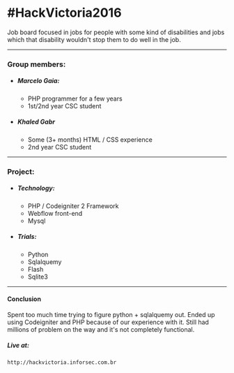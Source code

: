 # #HackVictoria2016
Job board focused in jobs for people with some kind of disabilities and jobs which that disability wouldn't stop them to do well in the job.

---
### Group members:
- ##### Marcelo Gaia:
    - PHP programmer for a few years
    - 1st/2nd year CSC student
- ##### Khaled Gabr
    - Some (3+ months) HTML / CSS experience
    - 2nd year CSC student

---
### Project:
- ##### Technology:
    - PHP / Codeigniter 2 Framework
    - Webflow front-end
    - Mysql
- ##### Trials:
    - Python
    - Sqlalquemy
    - Flash
    - Sqlite3

---
#### Conclusion
Spent too much time trying to figure python + sqlalquemy out. Ended up using Codeigniter and PHP because of our experience with it. Still had millions of problem on the way and it's not completely functional.

##### Live at: 
    http://hackvictoria.inforsec.com.br